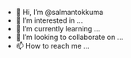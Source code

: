 

- 👋 Hi, I’m @salmantokkuma
- 👀 I’m interested in ...
- 🌱 I’m currently learning ...
- 💞️ I’m looking to collaborate on ...
- 📫 How to reach me ...

<!---
salmantokkuma/salmantokkuma is a ✨ special ✨ repository because its `README.md` (this file) appears on your GitHub profile.
You can click the Preview link to take a look at your changes.
--->
